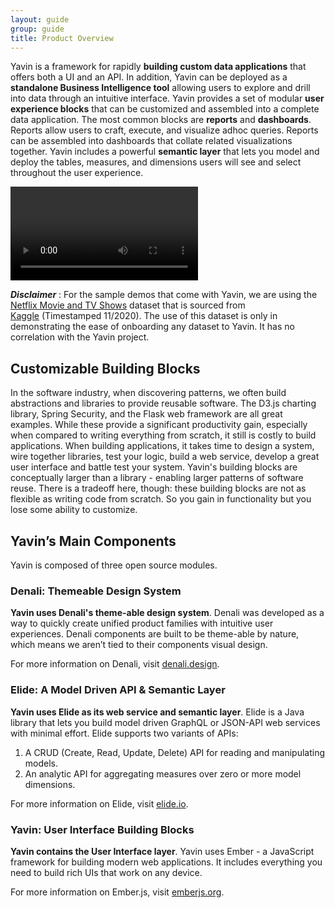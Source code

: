 ```yaml
---
layout: guide
group: guide
title: Product Overview
---
```


Yavin is a framework for rapidly **building custom data applications** that offers both a UI and an API. In addition, Yavin can be deployed as a **standalone Business Intelligence tool** allowing users to explore and drill into data through an intuitive interface.  Yavin provides a set of modular **user experience blocks** that can be customized and assembled into a complete data application.  The most common blocks are **reports** and **dashboards**.  Reports allow users to craft, execute, and visualize adhoc queries.  Reports can be assembled into dashboards that collate related visualizations together.  Yavin includes a powerful **semantic layer** that lets you model and deploy the tables, measures, and dimensions users will see and select throughout the user experience.

<video controls> <source src="/assets/images/Yavin_in_action.mov"></video>

***Disclaimer*** : For the sample demos that come with Yavin, we are using the [Netflix Movie and TV Shows](https://www.kaggle.com/shivamb/netflix-shows) dataset that is sourced from [Kaggle](https://www.kaggle.com) (Timestamped 11/2020). The use of this dataset is only in demonstrating the ease of onboarding any dataset to Yavin. It has no correlation with the Yavin project.

## Customizable Building Blocks
In the software industry, when discovering patterns, we often build abstractions and libraries to provide reusable software. The D3.js charting library, Spring Security, and the Flask web framework are all great examples. While these provide a significant productivity gain, especially when compared to writing everything from scratch, it still is costly to build applications. When building applications, it takes time to design a system, wire together libraries, test your logic, build a web service, develop a great user interface and battle test your system.  Yavin's building blocks are conceptually larger than a library - enabling larger patterns of software reuse. There is a tradeoff here, though: these building blocks are not as flexible as writing code from scratch. So you gain in functionality but you lose some ability to customize.

## Yavin’s Main Components

Yavin is composed of three open source modules.

### Denali: Themeable Design System

**Yavin uses Denali's theme-able design system**. Denali was developed as a way to quickly create unified product families with intuitive user experiences. Denali components are built to be theme-able by nature, which means we aren’t tied to their components visual design.

For more information on Denali, visit [denali.design](https://denali.design).

### Elide: A Model Driven API & Semantic Layer

**Yavin uses Elide as its web service and semantic layer**. Elide is a Java library that lets you build model driven GraphQL or JSON-API web services with minimal effort. Elide supports two variants of APIs:

1. A CRUD (Create, Read, Update, Delete) API for reading and manipulating models.
1. An analytic API for aggregating measures over zero or more model dimensions.

For more information on Elide, visit [elide.io](https://elide.io).

### Yavin: User Interface Building Blocks

**Yavin contains the User Interface layer**.  Yavin uses Ember - a JavaScript framework for building modern web applications. It includes everything you need to build rich UIs that work on any device.

For more information on Ember.js, visit [emberjs.org](https://emberjs.com/).
